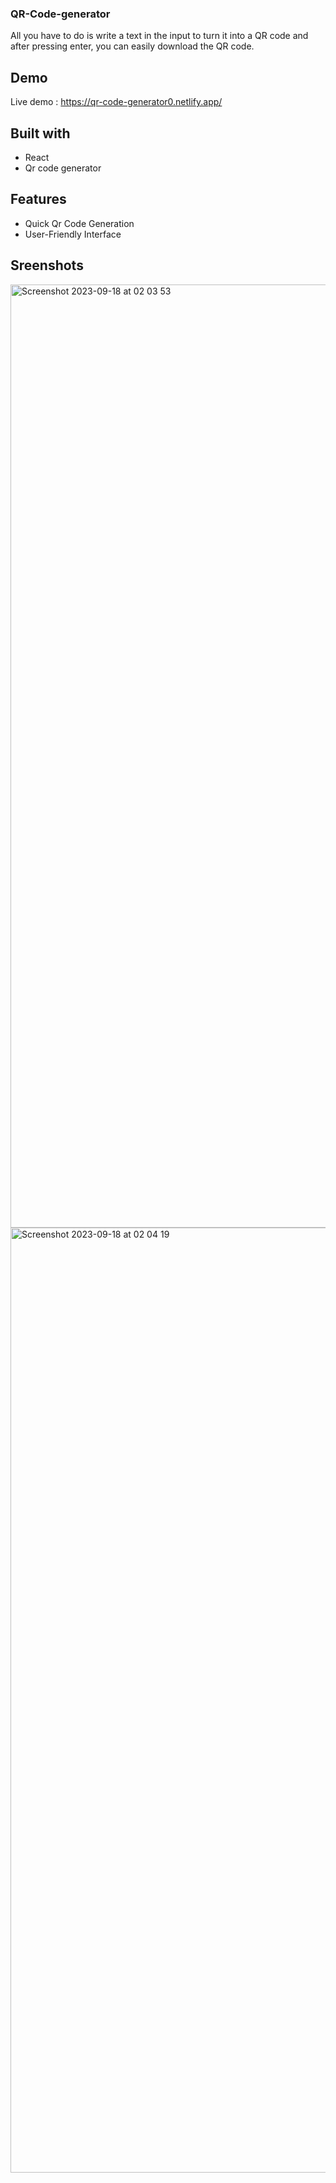 ### QR-Code-generator
All you have to do is write a text in the input to turn it into a QR code and after pressing enter, you can easily download the QR code.

## Demo
Live demo : https://qr-code-generator0.netlify.app/

## Built with
- React
- Qr code generator

## Features
- Quick Qr Code Generation
- User-Friendly Interface

## Sreenshots
<img width="1509" alt="Screenshot 2023-09-18 at 02 03 53" src="https://github.com/AzarAhmadov/QR-Code-generator/assets/82292818/79b57205-77cb-43db-bd77-ad5b85f0326c">
<img width="1512" alt="Screenshot 2023-09-18 at 02 04 19" src="https://github.com/AzarAhmadov/QR-Code-generator/assets/82292818/448b8499-8c01-4d24-922a-49eb75a5f3a7">
